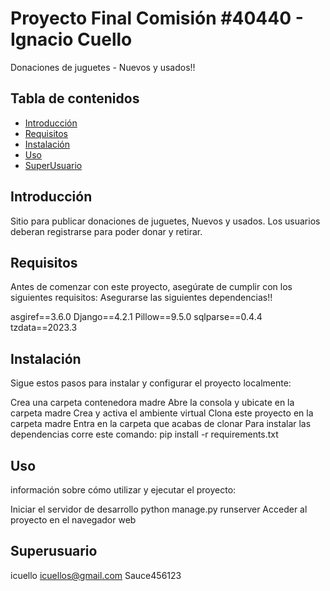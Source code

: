 # Proyecto Final Comisión #40440 - Ignacio Cuello
Donaciones de juguetes - Nuevos y usados!!


## Tabla de contenidos

- [Introducción](#introducción)
- [Requisitos](#requisitos)
- [Instalación](#instalación)
- [Uso](#Uso)
- [SuperUsuario](#SuperUsuario)


## Introducción

Sitio para publicar donaciones de juguetes, Nuevos y usados. Los usuarios deberan registrarse para poder donar y retirar.

## Requisitos

Antes de comenzar con este proyecto, asegúrate de cumplir con los siguientes requisitos: Asegurarse las siguientes dependencias!!

asgiref==3.6.0
Django==4.2.1
Pillow==9.5.0
sqlparse==0.4.4
tzdata==2023.3

## Instalación

Sigue estos pasos para instalar y configurar el proyecto localmente:

Crea una carpeta contenedora madre
Abre la consola y ubicate en la carpeta madre
Crea y activa el ambiente virtual
Clona este proyecto en la carpeta madre
Entra en la carpeta que acabas de clonar
Para instalar las dependencias corre este comando:
pip install -r requirements.txt

## Uso

información sobre cómo utilizar y ejecutar el proyecto:

Iniciar el servidor de desarrollo python manage.py runserver
Acceder al proyecto en el navegador web

## Superusuario
icuello
icuellos@gmail.com
Sauce456123





